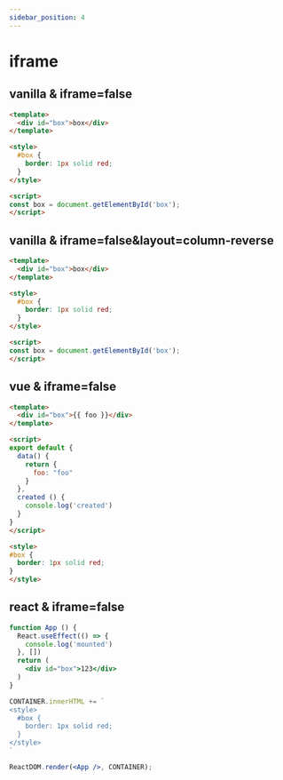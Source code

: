 ```yaml
---
sidebar_position: 4
---
```


# iframe

## vanilla & iframe=false

```html vanilla iframe=false
<template>
  <div id="box">box</div>
</template>

<style>
  #box {
    border: 1px solid red;
  }
</style>

<script>
const box = document.getElementById('box');
</script>

```

## vanilla & iframe=false&layout=column-reverse

```html vanilla iframe=false&layout="column-reverse"
<template>
  <div id="box">box</div>
</template>

<style>
  #box {
    border: 1px solid red;
  }
</style>

<script>
const box = document.getElementById('box');
</script>

```

## vue & iframe=false

```html vue iframe=false
<template>
  <div id="box">{{ foo }}</div>
</template>

<script>
export default {
  data() {
    return {
      foo: "foo"
    }
  },
  created () {
    console.log('created')
  }
}
</script>

<style>
#box {
  border: 1px solid red;
}
</style>
```

## react & iframe=false

```jsx react iframe=false
function App () {
  React.useEffect(() => {
    console.log('mounted')
  }, [])
  return (
    <div id="box">123</div>
  )
}

CONTAINER.innerHTML += `
<style>
  #box {
    border: 1px solid red;
  }
</style>
`

ReactDOM.render(<App />, CONTAINER);
```

